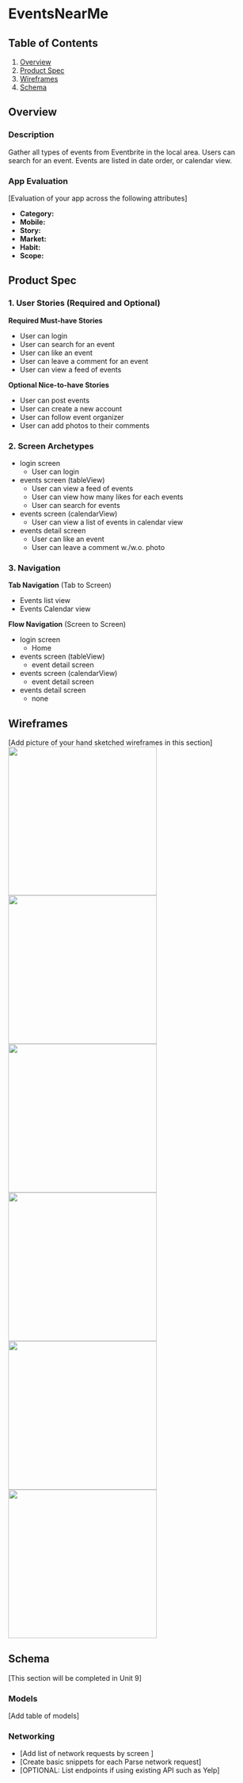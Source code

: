 # EventsNearMe

## Table of Contents
1. [Overview](#Overview)
1. [Product Spec](#Product-Spec)
1. [Wireframes](#Wireframes)
2. [Schema](#Schema)

## Overview
### Description
Gather all types of events from Eventbrite in the local area. Users can search for an event. Events are listed in date order, or calendar view.


### App Evaluation
[Evaluation of your app across the following attributes]
- **Category:**
- **Mobile:**
- **Story:**
- **Market:**
- **Habit:**
- **Scope:**

## Product Spec

### 1. User Stories (Required and Optional)

**Required Must-have Stories**

* User can login
* User can search for an event
* User can like an event
* User can leave a comment for an event
* User can view a feed of events

**Optional Nice-to-have Stories**

* User can post events
* User can create a new account
* User can follow event organizer
* User can add photos to their comments

### 2. Screen Archetypes

* login screen
   * User can login
* events screen (tableView)
   * User can view a feed of events
   * User can view how many likes for each events
   * User can search for events
* events screen (calendarView)
   * User can view a list of events in calendar view
* events detail screen
   * User can like an event
   * User can leave a comment w./w.o. photo

### 3. Navigation

**Tab Navigation** (Tab to Screen)

* Events list view
* Events Calendar view

**Flow Navigation** (Screen to Screen)

* login screen
   * Home
* events screen (tableView)
   * event detail screen
* events screen (calendarView)
   * event detail screen
* events detail screen
   * none
   

## Wireframes
[Add picture of your hand sketched wireframes in this section]
<img src="https://github.com/EventsNearMe/EventsNearMe/blob/main/wireframes/EventsNearMe.gif" width=300>
<img src="https://github.com/EventsNearMe/EventsNearMe/blob/main/wireframes/hand-sketched-wireframes.pdf" width=300>
<img src="https://github.com/EventsNearMe/EventsNearMe/blob/main/wireframes/sketched-wireframes-1.jpg" width=300>
<img src="https://github.com/EventsNearMe/EventsNearMe/blob/main/wireframes/sketched-wireframes-2.jpg" width=300>
<img src="https://github.com/EventsNearMe/EventsNearMe/blob/main/wireframes/sketched-wireframes-3.jpg" width=300>
<img src="https://github.com/EventsNearMe/EventsNearMe/blob/main/wireframes/sketched-wireframes-4.jpg" width=300>


## Schema 
[This section will be completed in Unit 9]
### Models
[Add table of models]
### Networking
- [Add list of network requests by screen ]
- [Create basic snippets for each Parse network request]
- [OPTIONAL: List endpoints if using existing API such as Yelp]
